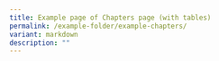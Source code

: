 ```yaml
---
title: Example page of Chapters page (with tables)
permalink: /example-folder/example-chapters/
variant: markdown
description: ""
---
```

